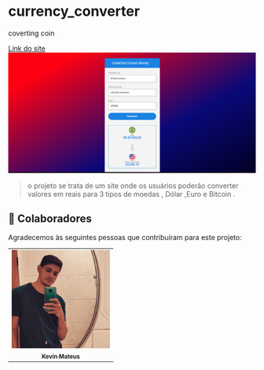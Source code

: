# currency_converter
 coverting coin 


 




 <a href="https://conversor-de-moedas-2v.netlify.app/">Link do site
<img src="./assets/readme_project.png" alt="imagem da lista do site de conversão">
</a>

> o projeto se trata de um site onde os usuários poderão converter valores em reais para 3 tipos de moedas , Dólar ,Euro e Bitcoin .



## 🤝 Colaboradores

Agradecemos às seguintes pessoas que contribuíram para este projeto:

<table>
  <tr>
    <td align="center">
      <a href="#">
        <img src="./assets/profile.jpg" width="200px;" alt="Foto do Kevin no GitHub"/><br>
        <sub>
          <b>Kevin Mateus</b>
        </sub>
      </a>
    </td>
   
</table> 
